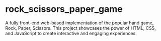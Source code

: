 # rock_scissors_paper_game
A fully front-end web-based implementation of the popular hand game, Rock, Paper, Scissors. This project showcases the power of HTML, CSS, and JavaScript to create interactive and engaging experiences.
